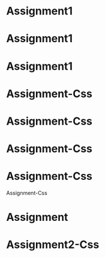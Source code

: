 # Assignment1
# Assignment1
# Assignment1
# Assignment-Css
# Assignment-Css
# Assignment-Css
# Assignment-Css
Assignment-Css
# Assignment
# Assignment2-Css

